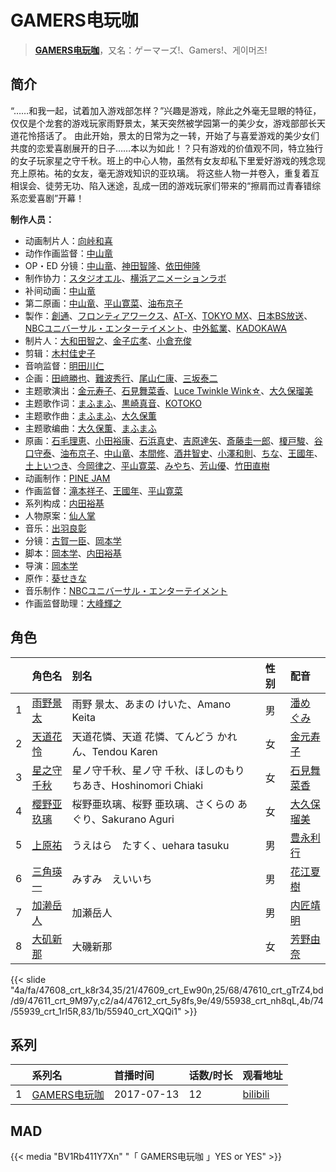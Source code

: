 # GAMERS电玩咖


> <u>**[GAMERS电玩咖](https://bgm.tv/subject/195816)**</u>，又名：ゲーマーズ!、Gamers!、게이머즈!

## 简介

“……和我一起，试着加入游戏部怎样？”兴趣是游戏，除此之外毫无显眼的特征，仅仅是个龙套的游戏玩家雨野景太，某天突然被学园第一的美少女，游戏部部长天道花怜搭话了。
由此开始，景太的日常为之一转，开始了与喜爱游戏的美少女们共度的恋爱喜剧展开的日子……本以为如此！？只有游戏的价值观不同，特立独行的女子玩家星之守千秋。班上的中心人物，虽然有女友却私下里爱好游戏的残念现充上原祐。祐的女友，毫无游戏知识的亚玖璃。
将这些人物一并卷入，重复着互相误会、徒劳无功、陷入迷途，乱成一团的游戏玩家们带来的“擦肩而过青春错综系恋爱喜剧”开幕！

**制作人员：**
- 动画制片人：[向峠和喜](https://bgm.tv/person/42287)
- 动作作画监督：[中山竜](https://bgm.tv/person/12606)
- OP・ED 分镜：[中山竜](https://bgm.tv/person/12606)、[神田智隆](https://bgm.tv/person/28133)、[依田伸隆](https://bgm.tv/person/28648)
- 制作协力：[スタジオエル](https://bgm.tv/person/42980)、[横浜アニメーションラボ](https://bgm.tv/person/33082)
- 补间动画：[中山竜](https://bgm.tv/person/12606)
- 第二原画：[中山竜](https://bgm.tv/person/12606)、[平山寛菜](https://bgm.tv/person/35699)、[油布京子](https://bgm.tv/person/35696)
- 製作：[創通](https://bgm.tv/person/182)、[フロンティアワークス](https://bgm.tv/person/1495)、[AT-X](https://bgm.tv/person/230)、[TOKYO MX](https://bgm.tv/person/27644)、[日本BS放送](https://bgm.tv/person/28584)、[NBCユニバーサル・エンターテイメント](https://bgm.tv/person/3750)、[中外鉱業](https://bgm.tv/person/50541)、[KADOKAWA](https://bgm.tv/person/19306)
- 制片人：[大和田智之](https://bgm.tv/person/42868)、[金子広孝](https://bgm.tv/person/43388)、[小倉充俊](https://bgm.tv/person/26278)
- 剪辑：[木村佳史子](https://bgm.tv/person/11716)
- 音响监督：[明田川仁](https://bgm.tv/person/477)
- 企画：[田﨑勝也](https://bgm.tv/person/43073)、[難波秀行](https://bgm.tv/person/38187)、[尾山仁康](https://bgm.tv/person/55021)、[三坂泰二](https://bgm.tv/person/49577)
- 主题歌演出：[金元寿子](https://bgm.tv/person/5941)、[石見舞菜香](https://bgm.tv/person/27559)、[Luce Twinkle Wink☆](https://bgm.tv/person/23047)、[大久保瑠美](https://bgm.tv/person/6090)
- 主题歌作词：[まふまふ](https://bgm.tv/person/8818)、[黒崎真音](https://bgm.tv/person/8188)、[KOTOKO](https://bgm.tv/person/5733)
- 主题歌作曲：[まふまふ](https://bgm.tv/person/8818)、[大久保薫](https://bgm.tv/person/3455)
- 主题歌编曲：[大久保薫](https://bgm.tv/person/3455)、[まふまふ](https://bgm.tv/person/8818)
- 原画：[石毛理恵](https://bgm.tv/person/32898)、[小田裕康](https://bgm.tv/person/12433)、[石浜真史](https://bgm.tv/person/1370)、[吉原達矢](https://bgm.tv/person/11315)、[斎藤圭一郎](https://bgm.tv/person/31113)、[榎戸駿](https://bgm.tv/person/19513)、[谷口守泰](https://bgm.tv/person/1560)、[油布京子](https://bgm.tv/person/35696)、[中山竜](https://bgm.tv/person/12606)、[本間修](https://bgm.tv/person/25386)、[酒井智史](https://bgm.tv/person/21200)、[小澤和則](https://bgm.tv/person/21362)、[ちな](https://bgm.tv/person/21409)、[王國年](https://bgm.tv/person/13926)、[土上いつき](https://bgm.tv/person/22067)、[今岡律之](https://bgm.tv/person/24933)、[平山寛菜](https://bgm.tv/person/35699)、[みやち](https://bgm.tv/person/33701)、[芳山優](https://bgm.tv/person/41367)、[竹田直樹](https://bgm.tv/person/16022)
- 动画制作：[PINE JAM](https://bgm.tv/person/22499)
- 作画监督：[滝本祥子](https://bgm.tv/person/8862)、[王國年](https://bgm.tv/person/13926)、[平山寛菜](https://bgm.tv/person/35699)
- 系列构成：[内田裕基](https://bgm.tv/person/28390)
- 人物原案：[仙人掌](https://bgm.tv/person/25638)
- 音乐：[出羽良彰](https://bgm.tv/person/10357)
- 分镜：[古賀一臣](https://bgm.tv/person/12096)、[岡本学](https://bgm.tv/person/16005)
- 脚本：[岡本学](https://bgm.tv/person/16005)、[内田裕基](https://bgm.tv/person/28390)
- 导演：[岡本学](https://bgm.tv/person/16005)
- 原作：[葵せきな](https://bgm.tv/person/7471)
- 音乐制作：[NBCユニバーサル・エンターテイメント](https://bgm.tv/person/3750)
- 作画监督助理：[大峰輝之](https://bgm.tv/person/28899)

## 角色

|     |   角色名   |   别名  | 性别 |  配音  |
|:--- |:------  |:----      |:---  |:--   |
| 1 | [雨野景太](https://bgm.tv/character/47608) | 雨野 景太、あまの けいた、Amano Keita | 男 | [潘めぐみ](https://bgm.tv/person/7050) |
| 2 | [天道花怜](https://bgm.tv/character/47609) | 天道花憐、天道 花憐、てんどう かれん、Tendou Karen | 女 | [金元寿子](https://bgm.tv/person/5941) |
| 3 | [星之守千秋](https://bgm.tv/character/47610) | 星ノ守千秋、星ノ守 千秋、ほしのもり ちあき、Hoshinomori Chiaki | 女 | [石見舞菜香](https://bgm.tv/person/27559) |
| 4 | [樱野亚玖璃](https://bgm.tv/character/47611) | 桜野亜玖璃、桜野 亜玖璃、さくらの あぐり、Sakurano Aguri | 女 | [大久保瑠美](https://bgm.tv/person/6090) |
| 5 | [上原祐](https://bgm.tv/character/47612) | うえはら　たすく、uehara tasuku | 男 | [豊永利行](https://bgm.tv/person/4729) |
| 6 | [三角瑛一](https://bgm.tv/character/55938) | みすみ　えいいち | 男 | [花江夏樹](https://bgm.tv/person/7772) |
| 7 | [加濑岳人](https://bgm.tv/character/55939) | 加瀬岳人 | 男 | [内匠靖明](https://bgm.tv/person/5456) |
| 8 | [大矶新那](https://bgm.tv/character/55940) | 大磯新那 | 女 | [芳野由奈](https://bgm.tv/person/19497) |

{{< slide "4a/fa/47608_crt_k8r34,35/21/47609_crt_Ew90n,25/68/47610_crt_gTrZ4,bd/d9/47611_crt_9M97y,c2/a4/47612_crt_5y8fs,9e/49/55938_crt_nh8qL,4b/74/55939_crt_1rI5R,83/1b/55940_crt_XQQi1" >}}

## 系列

|     |   系列名   |   首播时间  | 话数/时长  | 观看地址 |
|:---  |:------    |:----      |:---       |:---  |
| 1 |[GAMERS电玩咖](https://bgm.tv/subject/195816)| 2017-07-13 | 12 | [bilibili](https://www.bilibili.com/bangumi/play/ep113619)  |


## MAD

{{< media  "BV1Rb411Y7Xn"
"「 GAMERS电玩咖 」YES or YES"  >}}

